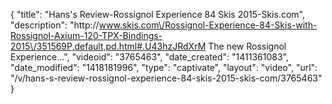 {
    "title": "Hans's Review-Rossignol Experience 84 Skis 2015-Skis.com",
    "description": "http:\/\/www.skis.com\/Rossignol-Experience-84-Skis-with-Rossignol-Axium-120-TPX-Bindings-2015\/351569P,default,pd.html#.U43hzJRdXrM The new Rossignol Experience...",
    "videoid": "3765463",
    "date_created": "1411361083",
    "date_modified": "1418181996",
    "type": "captivate",
    "layout": "video",
    "url": "\/v\/hans-s-review-rossignol-experience-84-skis-2015-skis-com\/3765463"
}